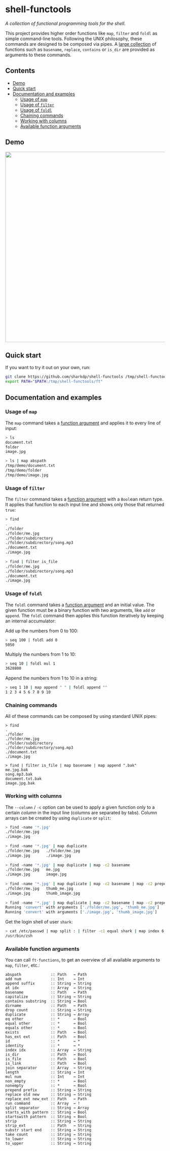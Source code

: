 # shell-functools

*A collection of functional programming tools for the shell.*

This project provides higher order functions like `map`, `filter` and `foldl` as simple command-line tools.
Following the UNIX philosophy, these commands are designed to be composed via pipes. A
[large collection](#available-function-arguments) of functions such as `basename`, `replace`, `contains` or `is_dir` are provided as
arguments to these commands.

## Contents

* [Demo](#demo)
* [Quick start](#quick-start)
* [Documentation and examples](#documentation-and-examples)
    * [Usage of `map`](#usage-of-map)
    * [Usage of `filter`](#usage-of-filter)
    * [Usage of `foldl`](#usage-of-foldl)
    * [Chaining commands](#chaining-commands)
    * [Working with columns](#working-with-columns)
    * [Available function arguments](#available-function-arguments)

## Demo

<a href="https://asciinema.org/a/6zsp3hEPpM7tmWHrjThl7idqh" target="_blank"><img src="https://asciinema.org/a/6zsp3hEPpM7tmWHrjThl7idqh.png" width="600" /></a>

## Quick start

If you want to try it out on your own, run:
``` bash
git clone https://github.com/sharkdp/shell-functools /tmp/shell-functools
export PATH="$PATH:/tmp/shell-functools/ft"
```

## Documentation and examples

### Usage of `map`

The `map` command takes a [function argument](#available-function-arguments) and applies it to every line of input:
``` bash
> ls
document.txt
folder
image.jpg

> ls | map abspath
/tmp/demo/document.txt
/tmp/demo/folder
/tmp/demo/image.jpg
```

### Usage of `filter`

The `filter` command takes a [function argument](#available-function-arguments) with a `Bool`ean return type. It applies that function to each input line and shows only those that returned `true`:
``` bash
> find
.
./folder
./folder/me.jpg
./folder/subdirectory
./folder/subdirectory/song.mp3
./document.txt
./image.jpg
                                                                                   
> find | filter is_file
./folder/me.jpg
./folder/subdirectory/song.mp3
./document.txt
./image.jpg
```

### Usage of `foldl`

The `foldl` command takes a [function argument](#available-function-arguments) and an initial value. The given function must be a binary function with two arguments, like `add` or `append`. The `foldl` command then applies this function iteratively by keeping an internal accumulator:

Add up the numbers from 0 to 100:
``` bash
> seq 100 | foldl add 0
5050
```

Multiply the numbers from 1 to 10:
``` bash
> seq 10 | foldl mul 1
3628800
```

Append the numbers from 1 to 10 in a string:
``` bash
> seq 1 10 | map append " " | foldl append ""
1 2 3 4 5 6 7 8 9 10 
```

### Chaining commands

All of these commands can be composed by using standard UNIX pipes:
```
> find
.
./folder
./folder/me.jpg
./folder/subdirectory
./folder/subdirectory/song.mp3
./document.txt
./image.jpg

> find | filter is_file | map basename | map append ".bak"
me.jpg.bak
song.mp3.bak
document.txt.bak
image.jpg.bak
```

### Working with columns

The `--column` / `-c` option can be used to apply a given function only to a certain *column* in the input line (columns are separated by tabs). Column arrays can be created by using `duplicate` or `split`:

``` bash
> find -name '*.jpg' 
./folder/me.jpg
./image.jpg
                                                                                   
> find -name '*.jpg' | map duplicate
./folder/me.jpg   ./folder/me.jpg
./image.jpg       ./image.jpg
                                                                                   
> find -name '*.jpg' | map duplicate | map -c2 basename
./folder/me.jpg   me.jpg
./image.jpg       image.jpg
                                                                                   
> find -name '*.jpg' | map duplicate | map -c2 basename | map -c2 prepend "thumb_"
./folder/me.jpg	  thumb_me.jpg
./image.jpg       thumb_image.jpg
                                                                                   
> find -name '*.jpg' | map duplicate | map -c2 basename | map -c2 prepend "thumb_" | map run convert
Running 'convert' with arguments ['./folder/me.jpg', 'thumb_me.jpg']
Running 'convert' with arguments ['./image.jpg', 'thumb_image.jpg']
```

Get the login shell of user `shark`:
``` bash
> cat /etc/passwd | map split : | filter -c1 equal shark | map index 6
/usr/bin/zsh
```


### Available function arguments

You can call `ft-functions`, to get an overview of all available arguments to `map`, `filter`, etc.:

```
abspath             :: Path   → Path
add num             :: Int    → Int
append suffix       :: String → String
at idx              :: Array  → String
basename            :: Path   → Path
capitalize          :: String → String
contains substring  :: String → Bool
dirname             :: Path   → Path
drop count          :: String → String
duplicate           :: String → Array
eq other            :: *      → Bool
equal other         :: *      → Bool
equals other        :: *      → Bool
exists              :: Path   → Bool
has_ext ext         :: Path   → Bool
id                  :: *      → *
identity            :: *      → *
index idx           :: Array  → String
is_dir              :: Path   → Bool
is_file             :: Path   → Bool
is_link             :: Path   → Bool
join separator      :: Array  → String
length              :: String → Int
mul num             :: Int    → Int
non_empty           :: *      → Bool
nonempty            :: *      → Bool
prepend prefix      :: String → String
replace old new     :: String → String
replace_ext new_ext :: Path   → Path
run command         :: Array  → !
split separator     :: String → Array
starts_with pattern :: String → Bool
startswith pattern  :: String → Bool
strip               :: String → String
strip_ext           :: Path   → String
substr start end    :: String → String
take count          :: String → String
to_lower            :: String → String
to_upper            :: String → String
```
